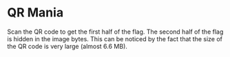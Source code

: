 # QR Mania

Scan the QR code to get the first half of the flag. The second half of the flag is hidden in the image bytes. This can be noticed by the fact that the size of the QR code is very large (almost 6.6 MB).
